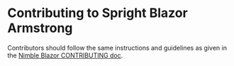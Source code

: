 # Contributing to Spright Blazor Armstrong

Contributors should follow the same instructions and guidelines as given in the [Nimble Blazor CONTRIBUTING doc](https://github.com/ni/nimble/blob/main/packages/nimble-blazor/CONTRIBUTING.md).